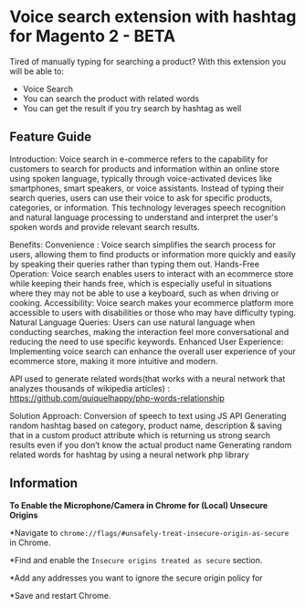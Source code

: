 # Voice search extension with hashtag for Magento 2 - BETA

Tired of manually typing for searching a product? 
With this extension you will be able to: 

* Voice Search  
* You can search the product with related words
* You can get the result if you try search by hashtag as well

## Feature Guide

Introduction:
Voice search in e-commerce refers to the capability for customers to search for products and information within an online store using spoken language, typically through voice-activated devices like smartphones, smart speakers, or voice assistants. Instead of typing their search queries, users can use their voice to ask for specific products, categories, or information. This technology leverages speech recognition and natural language processing to understand and interpret the user's spoken words and provide relevant search results.

Benefits:
Convenience : Voice search simplifies the search process for users, allowing them to find products or information more quickly and easily by speaking their queries rather than typing them out. 
Hands-Free Operation: Voice search enables users to interact with an ecommerce store while keeping their hands free, which is especially useful in situations where they may not be able to use a keyboard, such as when driving or cooking.
Accessibility: Voice search makes your ecommerce platform more accessible to users with disabilities or those who may have difficulty typing. 
Natural Language Queries: Users can use natural language when conducting searches, making the interaction feel more conversational and reducing the need to use specific keywords. 
Enhanced User Experience: Implementing voice search can enhance the overall user experience of your ecommerce store, making it more intuitive and modern.

API used to generate related words(that works with a neural network that analyzes thousands of wikipedia articles) : https://github.com/quiquelhappy/php-words-relationship

Solution Approach:
Conversion of speech to text using JS API
Generating random hashtag based on category, product name, description & saving that in a custom product attribute which is returning us strong search results even if you don’t know the actual product name
Generating random related words for hashtag by using a neural network php library


## Information

**To Enable the Microphone/Camera in Chrome for (Local) Unsecure Origins**

*Navigate to `chrome://flags/#unsafely-treat-insecure-origin-as-secure` in Chrome.

*Find and enable the `Insecure origins treated as secure` section.

*Add any addresses you want to ignore the secure origin policy for

*Save and restart Chrome.


